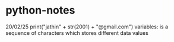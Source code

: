 # python-notes
20/02/25
print("jathin" + str(2001) + "@gmail.com")
variables: is a sequence of characters which stores different data values

